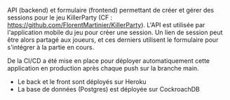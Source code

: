 API (backend) et formulaire (frontend) permettant de créer et gérer des sessions pour le jeu KillerParty (CF : https://github.com/FlorentMartinier/KillerParty).
L'API est utilisée par l'application mobile du jeu pour créer une session. Un lien de session peut être alors partagé aux joueurs, et ces derniers utilisent le formulaire pour s'intégrer à la partie en cours.

De la CI/CD a été mise en place pour déployer automatiquement cette application en production après chaque push sur la branche main.
- Le back et le front sont déployés sur Heroku
- La base de données (Postgres) est déployée sur CockroachDB
